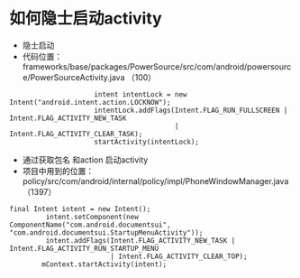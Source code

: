 #  如何隐士启动activity
   - 隐士启动
   - 代码位置： frameworks/base/packages/PowerSource/src/com/android/powersource/PowerSourceActivity.java （100）
```
                     intent intentLock = new Intent("android.intent.action.LOCKNOW");
                     intentLock.addFlags(Intent.FLAG_RUN_FULLSCREEN | Intent.FLAG_ACTIVITY_NEW_TASK
                                         | Intent.FLAG_ACTIVITY_CLEAR_TASK);
                     startActivity(intentLock);

```
   - 通过获取包名 和action 启动activity  
   - 项目中用到的位置：policy/src/com/android/internal/policy/impl/PhoneWindowManager.java （1397）
```
final Intent intent = new Intent();
		 intent.setComponent(new ComponentName("com.android.documentsui", "com.android.documentsui.StartupMenuActivity"));
		 intent.addFlags(Intent.FLAG_ACTIVITY_NEW_TASK | Intent.FLAG_ACTIVITY_RUN_STARTUP_MENU
		                 | Intent.FLAG_ACTIVITY_CLEAR_TOP);
		mContext.startActivity(intent);
```
